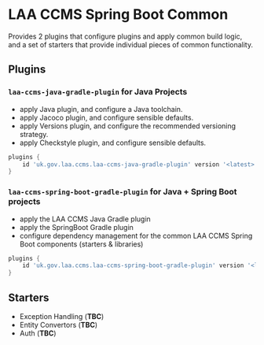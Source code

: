 # LAA CCMS Spring Boot Common

Provides 2 plugins that configure plugins and apply common build logic,
and a set of starters that provide individual pieces of common functionality.

## Plugins

### `laa-ccms-java-gradle-plugin` for Java Projects
  - apply Java plugin, and configure a Java toolchain.
  - apply Jacoco plugin, and configure sensible defaults.
  - apply Versions plugin, and configure the recommended versioning strategy.
  - apply Checkstyle plugin, and configure sensible defaults.

```groovy
plugins {
    id 'uk.gov.laa.ccms.laa-ccms-java-gradle-plugin' version '<latest>'
}
```

### `laa-ccms-spring-boot-gradle-plugin` for Java + Spring Boot projects
  - apply the LAA CCMS Java Gradle plugin
  - apply the SpringBoot Gradle plugin
  - configure dependency management for the common LAA CCMS Spring Boot components (starters & libraries)

```groovy
plugins {
    id 'uk.gov.laa.ccms.laa-ccms-spring-boot-gradle-plugin' version '<latest>'
}
```

## Starters

- Exception Handling (**TBC**)
- Entity Convertors (**TBC**)
- Auth (**TBC**)
